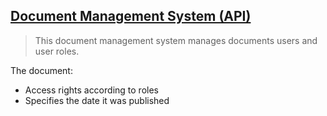 ## [Document Management System (API)](https://github.com/andela-mkwamboka/Document-Management-System-API-)

>This document management system manages documents users and user roles. 

The document:
  - Access rights according to roles
  - Specifies the date it was published
